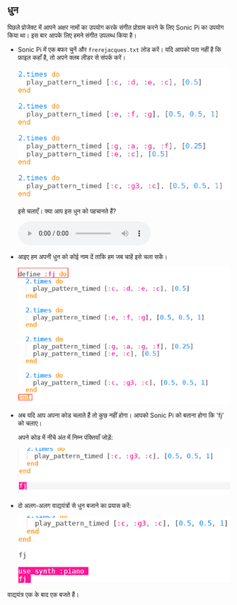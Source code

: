 ## धुन

पिछले प्रोजेक्ट में आपने अक्षर नामों का उपयोग करके संगीत प्रोग्राम करने के लिए Sonic Pi का उपयोग किया था। इस बार आपके लिए हमने संगीत उपलब्ध किया है।

+ Sonic Pi में एक बफर चुनें और `frerejacques.txt` लोड करें। यदि आपको पता नहीं है कि फ़ाइल कहाँ है, तो अपने क्लब लीडर से संपर्क करें।
    
    ![स्क्रीनशॉट](images/round-starter.png)
    
    इसे चलाएँ। क्या आप इस धुन को पहचानते हैं?
    
    <div id="audio-preview" class="pdf-hidden">
      <audio controls preload> <source src="resources/frerejacques1.mp3" type="audio/mpeg"> आपका ब्राउज़र <code>audio</code> तत्व का समर्थन नहीं करता है। </audio>
    </div>
+ आइए हम अपनी धुन को कोई नाम दें ताकि हम जब चाहें इसे चला सकें।
    
    ![screenshot](images/round-define.png)

+ अब यदि आप अपना कोड चलाते हैं तो कुछ नहीं होगा। आपको Sonic Pi को बताना होगा कि 'fj' को चलाए।
    
    अपने कोड में नीचे अंत में निम्न पंक्तियाँ जोड़ें:
    
    ![screenshot](images/round-part1.png)

+ दो अलग-अलग वाद्ययंत्रों से धुन बजाने का प्रयास करें:
    
    ![screenshot](images/round-part2.png)

वाद्ययंत्र एक के बाद एक बजते हैं।